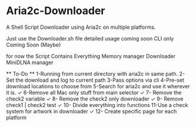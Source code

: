 # Aria2c-Downloader
A Shell Script Downloader using Aria2c on multiple platforms.


Just use the Downloader.sh file
detailed usage coming soon
CLI only Coming Soon (Maybe)

for now the Script Contains Everything
Memory manager
Downloader
MiniDLNA manager


 ** To-Do **
1-Running from current directory with aria2c in same path.
2-Set the download and log to current path
3-Pass options via cli
4-Pre-set download locations to choose from
5-Search for aria2c and use it wherever it is.
✓   6-Remove all Mac only stuff from main selector
✓   7- Remove the check2 variable
✓   8- Remove the check2 only downloader
✓   9- Remove check1 | check2 test
✓   10- Divide everything into functions
11-Use a check system for artwork in downloader
✓  12- Create specific page for each platform
